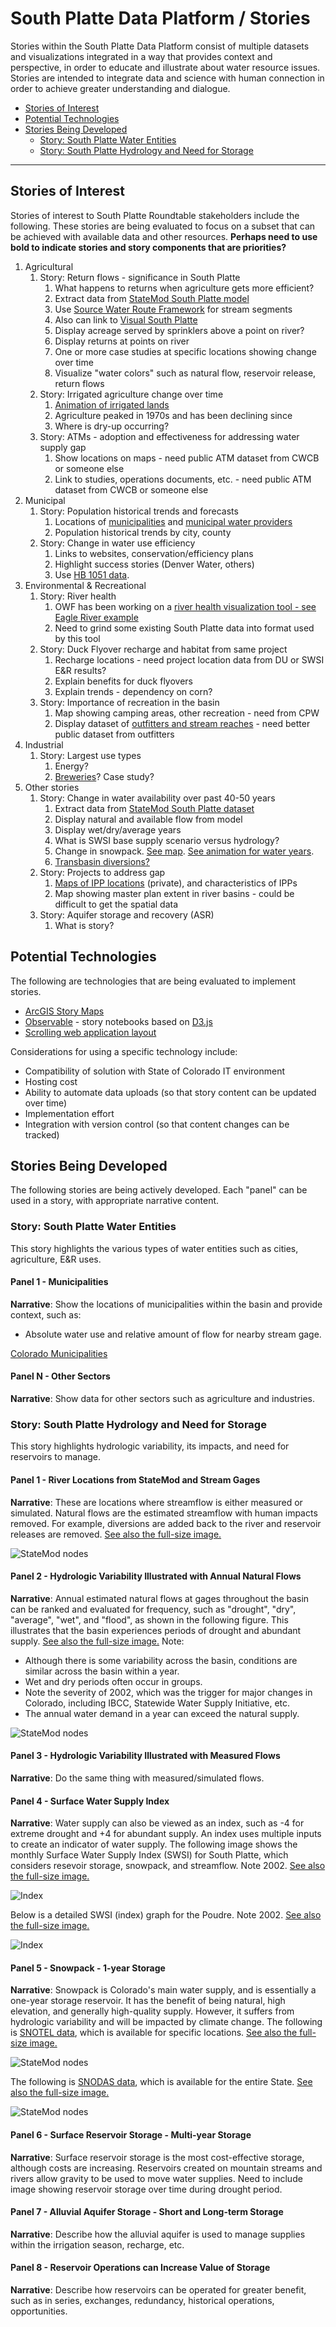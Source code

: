 # South Platte Data Platform / Stories #

Stories within the South Platte Data Platform consist of multiple datasets and visualizations integrated in a way
that provides context and perspective, in order to educate and illustrate about water resource issues.
Stories are intended to integrate data and science with human connection in order to achieve greater understanding and dialogue.

* [Stories of Interest](#stories-of-interest)
* [Potential Technologies](#potential-technologies)
* [Stories Being Developed](#stories-being-developed)
	+ [Story: South Platte Water Entities](#story-south-platte-water-entities)
	+ [Story: South Platte Hydrology and Need for Storage](#story-south-platte-hydrology-and-need-for-storage)

---------------

## Stories of Interest ##

Stories of interest to South Platte Roundtable stakeholders include the following.
These stories are being evaluated to focus on a subset that can be achieved with available
data and other resources.
**Perhaps need to use bold to indicate stories and story components that are priorities?**

1. Agricultural
	1. Story:  Return flows - significance in South Platte
		1. What happens to returns when agriculture gets more efficient?
		2. Extract data from [StateMod South Platte model](http://cdss.state.co.us/Modeling/Pages/SurfaceWaterStateMod.aspx)
		3. Use [Source Water Route Framework](http://cdss.state.co.us/GIS/Pages/AllGISData.aspx) for stream segments
		4. Also can link to [Visual South Platte](http://www.lspwcd.org/index_files/POINTFLOW2.htm)
		5. Display acreage served by sprinklers above a point on river?
		6. Display returns at points on river
		7. One or more case studies at specific locations showing change over time
		8. Visualize "water colors" such as natural flow, reservoir release, return flows
	2. Story:  Irrigated agriculture change over time
		1. [Animation of irrigated lands](http://viz.openwaterfoundation.org/co/co-irrigated-ag-animation/index.html)
		2. Agriculture peaked in 1970s and has been declining since
		3. Where is dry-up occurring?
	3. Story:  ATMs - adoption and effectiveness for addressing water supply gap
		1. Show locations on maps - need public ATM dataset from CWCB or someone else
		2. Link to studies, operations documents, etc. - need public ATM dataset from CWCB or someone else
2. Municipal
	1. Story:  Population historical trends and forecasts
		1. Locations of [municipalities](https://github.com/OpenWaterFoundation/owf-data-co-municipalities/blob/master/data/Colorado-Municipalities.geojson) and
		[municipal water providers](https://github.com/OpenWaterFoundation/owf-data-co-municipal-water-providers/blob/master/data/Colorado-Municipal-Water-Providers.geojson)
		2. Population historical trends by city, county
	2. Story:  Change in water use efficiency
		1. Links to websites, conservation/efficiency plans
		2. Highlight success stories (Denver Water, others)
		3. Use [HB 1051 data](http://cwcb.state.co.us/water-management/waterEfficiency/Pages/ReportingWaterUseWaterConservationData.aspx).
3. Environmental & Recreational
	1. Story:  River health
		1. OWF has been working on a [river health visualization tool - see Eagle River example](http://viz.openwaterfoundation.org/co/owf-viz-co-eagle-river-health-sunburst/)
		2. Need to grind some existing South Platte data into format used by this tool
	2. Story:  Duck Flyover recharge and habitat from same project
		1. Recharge locations - need project location data from DU or SWSI E&R results?
		2. Explain benefits for duck flyovers
		3. Explain trends - dependency on corn?
	3. Story:  Importance of recreation in the basin
		1. Map showing camping areas, other recreation - need from CPW
		2. Display dataset of
		[outfitters and stream reaches](https://github.com/OpenWaterFoundation/owf-data-co-river-outfitters/blob/master/data/Colorado-River-Outfitters.geojson) - need
		better public dataset from outfitters
4. Industrial
	1. Story: Largest use types
		1. Energy?
		2. [Breweries](https://github.com/OpenWaterFoundation/owf-data-co-breweries)?  Case study?
5. Other stories
	1. Story:  Change in water availability over past 40-50 years
		1. Extract data from [StateMod South Platte dataset](http://cdss.state.co.us/Modeling/Pages/SurfaceWaterStateMod.aspx)
		2. Display natural and available flow from model
		3. Display wet/dry/average years
		4. What is SWSI base supply scenario versus hydrology?
		5. Change in snowpack.  [See map](http://projects.openwaterfoundation.org/owf-proj-co-cwcb-2016-snodas/prototype/index.html).
		[See animation for water years](http://viz.openwaterfoundation.org/co/owf-viz-co-snodas-gapminder/).
		6. [Transbasin diversions?](https://github.com/OpenWaterFoundation/owf-data-co-transbasin-diversions)
	2. Story:  Projects to address gap
		1. [Maps of IPP locations](https://github.com/OpenWaterFoundation/swsi-data-ipps) (private), and characteristics of IPPs
		2. Map showing master plan extent in river basins - could be difficult to get the spatial data
	3. Story: Aquifer storage and recovery (ASR)
		1. What is story?

## Potential Technologies ##

The following are technologies that are being evaluated to implement stories.

* [ArcGIS Story Maps](https://storymaps.arcgis.com/en/)
* [Observable](https://beta.observablehq.com/?utm_source=blocks) - story notebooks based on [D3.js](https://d3js.org/)
* [Scrolling web application layout](https://startbootstrap.com/template-overviews/scrolling-nav/)

Considerations for using a specific technology include:

* Compatibility of solution with State of Colorado IT environment
* Hosting cost
* Ability to automate data uploads (so that story content can be updated over time)
* Implementation effort
* Integration with version control (so that content changes can be tracked)

## Stories Being Developed ##

The following stories are being actively developed.
Each "panel" can be used in a story, with appropriate narrative content.

### Story: South Platte Water Entities ###

This story highlights the various types of water entities such as cities, agriculture, E&R uses.

#### Panel 1 - Municipalities ####

**Narrative**:  Show the locations of municipalities within the basin and provide context, such as:

* Absolute water use and relative amount of flow for nearby stream gage.

[Colorado Municipalities](https://github.com/OpenWaterFoundation/owf-data-co-municipalities/blob/master/data/Colorado-Municipalities.geojson)

#### Panel N - Other Sectors ####

**Narrative**:  Show data for other sectors such as agriculture and industries.

### Story: South Platte Hydrology and Need for Storage ###

This story highlights hydrologic variability, its impacts, and need for reservoirs to manage.

#### Panel 1 - River Locations from StateMod and Stream Gages ####

**Narrative**:  These are locations where streamflow is either measured or simulated.
Natural flows are the estimated streamflow with human impacts removed.
For example, diversions are added back to the river and reservoir releases are removed.
<a href="../stories-images/statemod-nodes.png">See also the full-size image.</a>

![StateMod nodes](stories-images/statemod-nodes.png)

#### Panel 2 - Hydrologic Variability Illustrated with Annual Natural Flows ####

**Narrative**:  Annual estimated natural flows at gages throughout the basin can be ranked
and evaluated for frequency, such as "drought", "dry", "average", "wet", and "flood",
as shown in the following figure. This illustrates that the basin experiences
periods of drought and abundant supply.
<a href="../stories-images/natural-flows-percentiles.png">See also the full-size image.</a>
Note:

* Although there is some variability across the basin, conditions are similar across the basin within a year.
* Wet and dry periods often occur in groups.
* Note the severity of 2002, which was the trigger for major changes in Colorado, including
IBCC, Statewide Water Supply Initiative, etc.
* The annual water demand in a year can exceed the natural supply.

![StateMod nodes](stories-images/natural-flows-percentiles.png)

#### Panel 3 - Hydrologic Variability Illustrated with Measured Flows ####

**Narrative**:  Do the same thing with measured/simulated flows.

#### Panel 4 - Surface Water Supply Index ####

**Narrative**:  Water supply can also be viewed as an index, such as -4 for extreme
drought and +4 for abundant supply.  An index uses multiple inputs to create an indicator of water supply.
The following image shows the monthly Surface Water Supply Index (SWSI) for South Platte,
which considers resevoir storage, snowpack, and streamflow.
Note 2002.
<a href="../stories-images/south-platte-swsi-history-graph.png">See also the full-size image.</a>

![Index](stories-images/south-platte-swsi-history-graph.png)

Below is a detailed SWSI (index) graph for the Poudre.  Note 2002.
<a href="../stories-images/HUC-10190007-SWSI-history-graph.png">See also the full-size image.</a>

![Index](stories-images/HUC-10190007-SWSI-history-graph.png)

#### Panel 5 - Snowpack - 1-year Storage ####

**Narrative**:  Snowpack is Colorado's main water supply, and is essentially a one-year storage reservoir.
It has the benefit of being natural, high elevation, and generally high-quality supply.
However, it suffers from hydrologic variability and will be impacted by climate change.
The following is [SNOTEL data](https://www.wcc.nrcs.usda.gov/webmap_beta/#version=90&elements=&networks=!&states=!&counties=!&hucs=&minElevation=&maxElevation=&elementSelectType=all&activeOnly=true&activeForecastPointsOnly=false&hucLabels=true&hucIdLabels=false&hucParameterLabels=true&stationLabels=&overlays=&hucOverlays=wy_8,state&basinOpacity=70&basinNoDataOpacity=100&basemapOpacity=90&mode=data&openSections=parameter,date,basin,options,elements,location,overlays,labels&controlsOpen=true&popup=&popupMulti=&base=esriWsr&displayType=basinstation&basinType=co_8&dataElement=WTEQ&parameter=PCTMED&frequency=MONTHLY&duration=I&customDuration=&dayPart=E&year=2018&month=4&day=8&monthPart=B&forecastPubMonth=4&forecastPubDay=1&forecastExceedance=50&seqColor=1&divColor=1&scaleType=C&scaleMin=40&scaleMax=160&referencePeriodType=POR&referenceBegin=1981&referenceEnd=2010&minimumYears=20&hucAssociations=true&lat=38.598&lon=-104.224&zoom=7.0), which is available for specific locations.
<a href="../stories-images/snotel.png">See also the full-size image.</a>

![StateMod nodes](stories-images/snotel.png)

The following is [SNODAS data](http://snodas.cdss.state.co.us/app/index.html), which is available for the entire State.
<a href="../stories-images/snodas.png">See also the full-size image.</a>

![StateMod nodes](stories-images/snodas.png)

#### Panel 6 - Surface Reservoir Storage - Multi-year Storage ####

**Narrative**:  Surface reservoir storage is the most cost-effective storage, although costs are increasing.
Reservoirs created on mountain streams and rivers allow gravity to be used to move water supplies.
Need to include image showing reservoir storage over time during drought period.

#### Panel 7 - Alluvial Aquifer Storage - Short and Long-term Storage ####

**Narrative**:  Describe how the alluvial aquifer is used to manage supplies within the irrigation season,
recharge, etc.

#### Panel 8 - Reservoir Operations can Increase Value of Storage ####

**Narrative**:  Describe how reservoirs can be operated for greater benefit, such as in series,
exchanges, redundancy, historical operations, opportunities.
